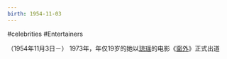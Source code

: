 ```yaml
---
birth: 1954-11-03
---
```


#celebrities #Entertainers



（1954年11月3日－）
1973年，年仅19岁的她以[琼瑶](https://zh.wikipedia.org/wiki/%E7%93%8A%E7%91%A4 "琼瑶")的电影《[窗外](https://zh.wikipedia.org/wiki/%E7%AA%97%E5%A4%96 "窗外")》正式出道